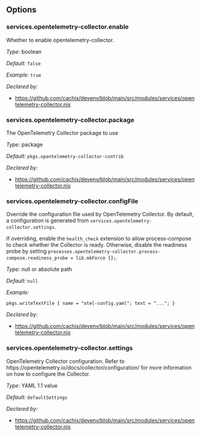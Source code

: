 [comment]: # (Do not edit this file as it is autogenerated. Go to docs/individual-docs if you want to make edits.)


[comment]: # (Please add your documentation on top of this line)

## Options

### services\.opentelemetry-collector\.enable



Whether to enable opentelemetry-collector\.



*Type:*
boolean



*Default:*
` false `



*Example:*
` true `

*Declared by:*
 - [https://github\.com/cachix/devenv/blob/main/src/modules/services/opentelemetry-collector\.nix](https://github.com/cachix/devenv/blob/main/src/modules/services/opentelemetry-collector.nix)



### services\.opentelemetry-collector\.package



The OpenTelemetry Collector package to use



*Type:*
package



*Default:*
` pkgs.opentelemetry-collector-contrib `

*Declared by:*
 - [https://github\.com/cachix/devenv/blob/main/src/modules/services/opentelemetry-collector\.nix](https://github.com/cachix/devenv/blob/main/src/modules/services/opentelemetry-collector.nix)



### services\.opentelemetry-collector\.configFile

Override the configuration file used by OpenTelemetry Collector\.
By default, a configuration is generated from ` services.opentelemetry-collector.settings `\.

If overriding, enable the ` health_check ` extension to allow process-compose to check whether the Collector is ready\.
Otherwise, disable the readiness probe by setting ` processes.opentelemetry-collector.process-compose.readiness_probe = lib.mkForce {}; `\.



*Type:*
null or absolute path



*Default:*
` null `



*Example:*

```
pkgs.writeTextFile { name = "otel-config.yaml"; text = "..."; }

```

*Declared by:*
 - [https://github\.com/cachix/devenv/blob/main/src/modules/services/opentelemetry-collector\.nix](https://github.com/cachix/devenv/blob/main/src/modules/services/opentelemetry-collector.nix)



### services\.opentelemetry-collector\.settings



OpenTelemetry Collector configuration\.
Refer to https://opentelemetry\.io/docs/collector/configuration/
for more information on how to configure the Collector\.



*Type:*
YAML 1\.1 value



*Default:*
` defaultSettings `

*Declared by:*
 - [https://github\.com/cachix/devenv/blob/main/src/modules/services/opentelemetry-collector\.nix](https://github.com/cachix/devenv/blob/main/src/modules/services/opentelemetry-collector.nix)
